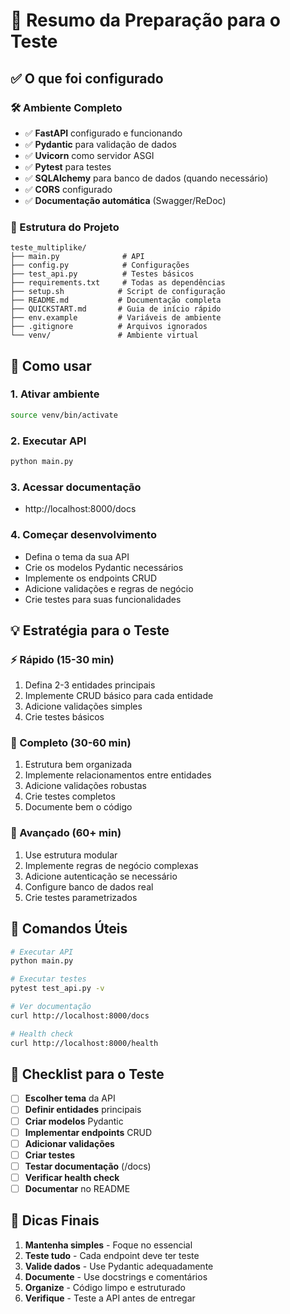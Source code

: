 # 🎯 Resumo da Preparação para o Teste

## ✅ O que foi configurado

### 🛠️ Ambiente Completo
- ✅ **FastAPI** configurado e funcionando
- ✅ **Pydantic** para validação de dados
- ✅ **Uvicorn** como servidor ASGI
- ✅ **Pytest** para testes
- ✅ **SQLAlchemy** para banco de dados (quando necessário)
- ✅ **CORS** configurado
- ✅ **Documentação automática** (Swagger/ReDoc)

### 📁 Estrutura do Projeto
```
teste_multiplike/
├── main.py              # API 
├── config.py            # Configurações
├── test_api.py          # Testes básicos
├── requirements.txt     # Todas as dependências
├── setup.sh            # Script de configuração
├── README.md           # Documentação completa
├── QUICKSTART.md       # Guia de início rápido
├── env.example         # Variáveis de ambiente
├── .gitignore          # Arquivos ignorados
└── venv/               # Ambiente virtual
```

## 🚀 Como usar

### 1. Ativar ambiente
```bash
source venv/bin/activate
```

### 2. Executar API
```bash
python main.py
```

### 3. Acessar documentação
- http://localhost:8000/docs

### 4. Começar desenvolvimento
- Defina o tema da sua API
- Crie os modelos Pydantic necessários
- Implemente os endpoints CRUD
- Adicione validações e regras de negócio
- Crie testes para suas funcionalidades

## 💡 Estratégia para o Teste

### ⚡ Rápido (15-30 min)
1. Defina 2-3 entidades principais
2. Implemente CRUD básico para cada entidade
3. Adicione validações simples
4. Crie testes básicos

### 🎯 Completo (30-60 min)
1. Estrutura bem organizada
2. Implemente relacionamentos entre entidades
3. Adicione validações robustas
4. Crie testes completos
5. Documente bem o código

### 🚀 Avançado (60+ min)
1. Use estrutura modular
2. Implemente regras de negócio complexas
3. Adicione autenticação se necessário
4. Configure banco de dados real
5. Crie testes parametrizados

## 🔧 Comandos Úteis

```bash
# Executar API
python main.py

# Executar testes
pytest test_api.py -v

# Ver documentação
curl http://localhost:8000/docs

# Health check
curl http://localhost:8000/health
```

## 📝 Checklist para o Teste

- [ ] **Escolher tema** da API
- [ ] **Definir entidades** principais
- [ ] **Criar modelos** Pydantic
- [ ] **Implementar endpoints** CRUD
- [ ] **Adicionar validações**
- [ ] **Criar testes**
- [ ] **Testar documentação** (/docs)
- [ ] **Verificar health check**
- [ ] **Documentar** no README

## 🎯 Dicas Finais

1. **Mantenha simples** - Foque no essencial
2. **Teste tudo** - Cada endpoint deve ter teste
3. **Valide dados** - Use Pydantic adequadamente
4. **Documente** - Use docstrings e comentários
5. **Organize** - Código limpo e estruturado
6. **Verifique** - Teste a API antes de entregar


